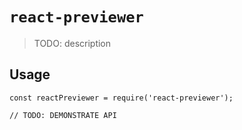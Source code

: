 # `react-previewer`

> TODO: description

## Usage

```
const reactPreviewer = require('react-previewer');

// TODO: DEMONSTRATE API
```
